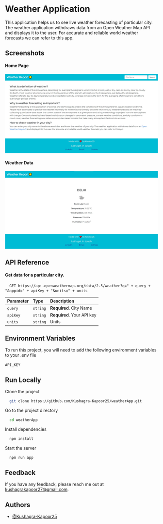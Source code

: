 
# Weather Application

This application helps us to see live weather forecasting of 
particular city. The weather application withdraws data from an 
Open Weather Map API and displays it to the user. For accurate 
and reliable world weather forecasts we can refer to this app.



## Screenshots

#### Home Page
<img src="public/images/WeatherApp1.jpg" width="600">

#### Weather Data
<img src="public/images/WeatherApp2.jpg" width="600">
  
## API Reference

#### Get data for a particular city.

```http
  GET https://api.openweathermap.org/data/2.5/weather?q=" + query + "&appid=" + apiKey + "&units=" + units
```

| Parameter | Type     | Description                |
| :-------- | :------- | :------------------------- |
| `query` | `string` | **Required**. City Name |
| `apiKey` | `string` | **Required**. Your API key |
| `units` | `string` | Units |


## Environment Variables

To run this project, you will need to add the following environment variables to your .env file

`API_KEY`
  
## Run Locally

Clone the project

```bash
  git clone https://github.com/Kushagra-Kapoor25/weatherApp.git
```

Go to the project directory

```bash
  cd weatherApp
```

Install dependencies

```bash
  npm install
```

Start the server

```bash
  npm run app
```

  

## Feedback
If you have any feedback, please reach me out at kushagrakapoor27@gmail.com.

## Authors
- [@Kushagra-Kapoor25](https://github.com/Kushagra-Kapoor25)

  

  
